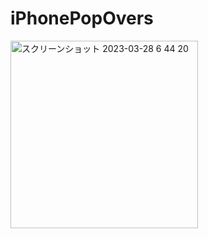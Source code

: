# iPhonePopOvers

<img width="300" alt="スクリーンショット 2023-03-28 6 44 20" src="https://user-images.githubusercontent.com/47273077/228073988-304b5f1d-cb05-4222-b585-e1c63cecc6e9.gif">


